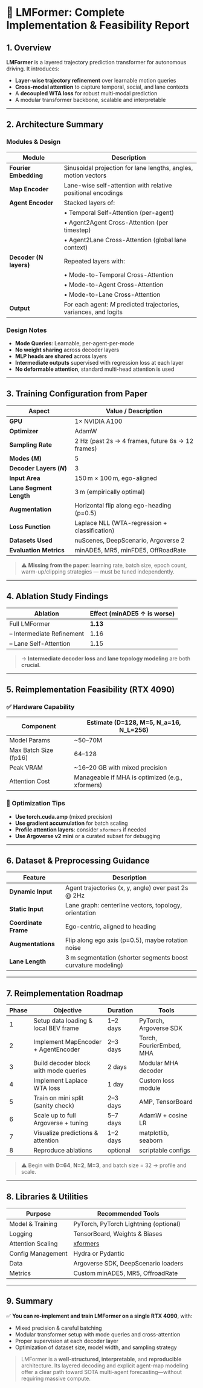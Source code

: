 
# 🧠 LMFormer: Complete Implementation & Feasibility Report

## 1. Overview

**LMFormer** is a layered trajectory prediction transformer for autonomous driving. It introduces:

- **Layer-wise trajectory refinement** over learnable motion queries
- **Cross-modal attention** to capture temporal, social, and lane contexts
- A **decoupled WTA loss** for robust multi-modal prediction
- A modular transformer backbone, scalable and interpretable

---

## 2. Architecture Summary

### Modules & Design

| Module             | Description                                                                 |
|--------------------|-----------------------------------------------------------------------------|
| **Fourier Embedding** | Sinusoidal projection for lane lengths, angles, motion vectors             |
| **Map Encoder**     | Lane-wise self-attention with relative positional encodings                 |
| **Agent Encoder**   | Stacked layers of:                                                          |
|                    | • Temporal Self-Attention (per-agent)                                       |
|                    | • Agent2Agent Cross-Attention (per timestep)                                |
|                    | • Agent2Lane Cross-Attention (global lane context)                          |
| **Decoder (N layers)** | Repeated layers with:                                                      |
|                    | • Mode-to-Temporal Cross-Attention                                          |
|                    | • Mode-to-Agent Cross-Attention                                             |
|                    | • Mode-to-Lane Cross-Attention                                              |
| **Output**          | For each agent: $M$ predicted trajectories, variances, and logits           |

### Design Notes

- **Mode Queries**: Learnable, per-agent-per-mode
- **No weight sharing** across decoder layers
- **MLP heads are shared** across layers
- **Intermediate outputs** supervised with regression loss at each layer
- **No deformable attention**, standard multi-head attention is used

---

## 3. Training Configuration from Paper

| Aspect                        | Value / Description                                               |
|-------------------------------|-------------------------------------------------------------------|
| **GPU**                       | 1× NVIDIA A100                                                    |
| **Optimizer**                 | AdamW                                                             |
| **Sampling Rate**             | 2 Hz (past 2s → 4 frames, future 6s → 12 frames)                  |
| **Modes ($M$)**               | 5                                                                 |
| **Decoder Layers ($N$)**      | 3                                                                 |
| **Input Area**                | 150 m × 100 m, ego-aligned                                        |
| **Lane Segment Length**       | 3 m (empirically optimal)                                        |
| **Augmentation**              | Horizontal flip along ego-heading (p=0.5)                         |
| **Loss Function**             | Laplace NLL (WTA-regression + classification)                    |
| **Datasets Used**            | nuScenes, DeepScenario, Argoverse 2                               |
| **Evaluation Metrics**        | minADE5, MR5, minFDE5, OffRoadRate                               |

> ⚠️ **Missing from the paper**: learning rate, batch size, epoch count, warm-up/clipping strategies — must be tuned independently.

---

## 4. Ablation Study Findings

| Ablation                  | Effect (minADE5 ↑ is worse) |
|---------------------------|------------------------------|
| Full LMFormer             | **1.13**                     |
| – Intermediate Refinement | 1.16                         |
| – Lane Self-Attention     | 1.15                         |

> → **Intermediate decoder loss** and **lane topology modeling** are both **crucial**.

---

## 5. Reimplementation Feasibility (RTX 4090)

### ✅ Hardware Capability

| Component              | Estimate (D=128, M=5, N_a=16, N_L=256) |
|------------------------|-----------------------------------------|
| Model Params           | ~50–70M                                 |
| Max Batch Size (fp16)  | 64–128                                  |
| Peak VRAM              | ~16–20 GB with mixed precision          |
| Attention Cost         | Manageable if MHA is optimized (e.g., xformers) |

### 🔧 Optimization Tips

- **Use torch.cuda.amp** (mixed precision)
- **Use gradient accumulation** for batch scaling
- **Profile attention layers**: consider `xformers` if needed
- **Use Argoverse v2 mini** or a curated subset for debugging

---

## 6. Dataset & Preprocessing Guidance

| Feature                  | Description                                                   |
|--------------------------|---------------------------------------------------------------|
| **Dynamic Input**        | Agent trajectories (x, y, angle) over past 2s @ 2Hz           |
| **Static Input**         | Lane graph: centerline vectors, topology, orientation         |
| **Coordinate Frame**     | Ego-centric, aligned to heading                               |
| **Augmentations**        | Flip along ego axis (p=0.5), maybe rotation noise             |
| **Lane Length**          | 3 m segmentation (shorter segments boost curvature modeling)  |

---

## 7. Reimplementation Roadmap

| Phase | Objective                                  | Duration | Tools |
|-------|--------------------------------------------|----------|-------|
| 1     | Setup data loading & local BEV frame       | 1–2 days | PyTorch, Argoverse SDK |
| 2     | Implement MapEncoder + AgentEncoder        | 2–3 days | Torch, FourierEmbed, MHA |
| 3     | Build decoder block with mode queries      | 2 days   | Modular MHA decoder |
| 4     | Implement Laplace WTA loss                 | 1 day    | Custom loss module |
| 5     | Train on mini split (sanity check)         | 2–3 days | AMP, TensorBoard |
| 6     | Scale up to full Argoverse + tuning        | 5–7 days | AdamW + cosine LR |
| 7     | Visualize predictions & attention          | 1–2 days | matplotlib, seaborn |
| 8     | Reproduce ablations                        | optional | scriptable configs |

> ⚠️ Begin with **D=64**, **N=2**, **M=3**, and batch size = 32 → profile and scale.

---

## 8. Libraries & Utilities

| Purpose            | Recommended Tools                                      |
|--------------------|--------------------------------------------------------|
| Model & Training   | PyTorch, PyTorch Lightning (optional)                  |
| Logging            | TensorBoard, Weights & Biases                          |
| Attention Scaling  | [xformers](https://facebookresearch.github.io/xformers/) |
| Config Management  | Hydra or Pydantic                                      |
| Data               | Argoverse SDK, DeepScenario loaders                    |
| Metrics            | Custom minADE5, MR5, OffroadRate                       |

---

## 9. Summary

✅ **You can re-implement and train LMFormer on a single RTX 4090**, with:

- Mixed precision & careful batching
- Modular transformer setup with mode queries and cross-attention
- Proper supervision at each decoder layer
- Optimization of dataset size, model width, and sampling strategy

> LMFormer is a **well-structured, interpretable**, and **reproducible** architecture. Its layered decoding and explicit agent-map modeling offer a clear path toward SOTA multi-agent forecasting—without requiring massive compute.
